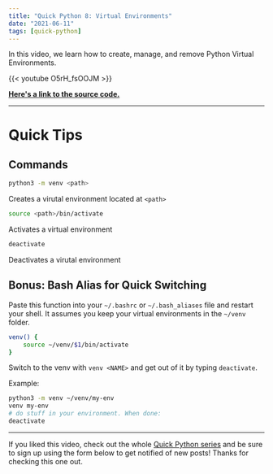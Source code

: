 ```yaml
---
title: "Quick Python 8: Virtual Environments"
date: "2021-06-11"
tags: [quick-python]
---
```


In this video, we learn how to create, manage, and remove Python Virtual Environments.

<!--truncate-->

{{< youtube O5rH_fsOOJM >}}

**[Here's a link to the source code.](https://github.com/pagekeysolutions/education/tree/master/Quick_Python/08_Installing_Packages)**

-----

# Quick Tips

## Commands

```bash
python3 -m venv <path>
```

Creates a virutal environment located at `<path>`

```bash
source <path>/bin/activate
```

Activates a virtual environment

```bash
deactivate
```

Deactivates a virutal environment

## Bonus: Bash Alias for Quick Switching

Paste this function into your `~/.bashrc` or `~/.bash_aliases` file and restart your shell. It assumes you keep your virtual environments in the `~/venv` folder.

```bash
venv() {
    source ~/venv/$1/bin/activate
}
```

Switch to the venv with `venv <NAME>` and get out of it by typing `deactivate`.

Example:

```bash
python3 -m venv ~/venv/my-env
venv my-env
# do stuff in your environment. When done:
deactivate
```

-----

If you liked this video, check out the whole [Quick Python series](/blog/tags/quick-python) and be sure to sign up using the form below to get notified of new posts! Thanks for checking this one out.